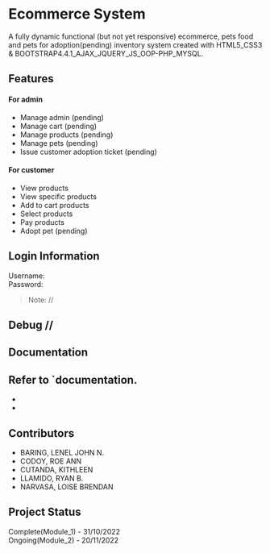 # Ecommerce System
A fully dynamic functional (but not yet responsive) ecommerce, pets food and pets for adoption(pending) inventory system created with HTML5_CSS3 & BOOTSTRAP4.4.1_AJAX_JQUERY_JS_OOP-PHP_MYSQL.

## Features
#### For admin
 - Manage admin (pending)
 - Manage cart (pending)
 - Manage products (pending)
 - Manage pets (pending)
 - Issue customer adoption ticket (pending)
#### For customer
 - View products
 - View specific products
 - Add to cart products
 - Select products 
 - Pay products
 - Adopt pet (pending)
## Login Information
Username: <br>
Password: <br>
> Note: //

## Debug //

## Documentation
Refer to `documentation.
 -
 -
 - 



## Contributors
 - BARING, LENEL JOHN N.
 - CODOY, ROE ANN
 - CUTANDA, KITHLEEN
 - LLAMIDO, RYAN B.
 - NARVASA, LOISE BRENDAN


## Project Status
Complete(Module_1) - 31/10/2022<br>
Ongoing(Module_2) - 20/11/2022<br>

